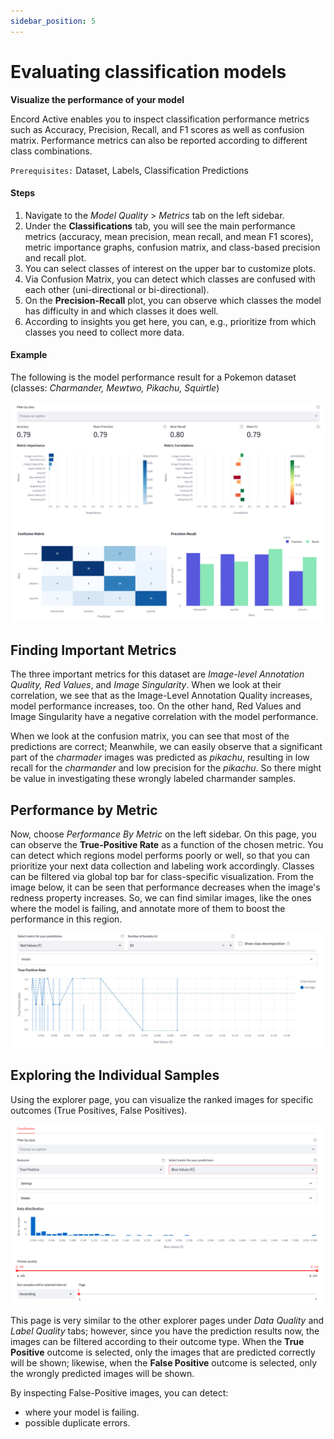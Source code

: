 ```yaml
---
sidebar_position: 5
---
```


# Evaluating classification models

**Visualize the performance of your model**

Encord Active enables you to inspect classification performance metrics such as Accuracy, Precision, Recall, and F1 
scores as well as confusion matrix. Performance metrics can also be reported according to different class combinations.

`Prerequisites:` Dataset, Labels, Classification Predictions

#### Steps

1. Navigate to the _Model Quality_ > _Metrics_ tab on the left sidebar.
2. Under the **Classifications** tab, you will see the main performance metrics (accuracy, mean precision, mean recall, 
and mean F1 scores), metric importance graphs, confusion matrix, and class-based precision and recall plot.
3. You can select classes of interest on the upper bar to customize plots.
4. Via Confusion Matrix, you can detect which classes are confused with each other (uni-directional or bi-directional).
5. On the **Precision-Recall** plot, you can observe which classes the model has difficulty in and which classes it 
does well.
6. According to insights you get here, you can, e.g., prioritize from which classes you need to collect more data.

#### Example

The following is the model performance result for a Pokemon dataset (classes: *Charmander, Mewtwo, Pikachu, 
Squirtle*)

![metric](../images/workflows/evaluate-classification-model/img_1.png)  



## Finding Important Metrics 

The three important metrics for this dataset are *Image-level Annotation Quality, Red Values*, and *Image Singularity*. 
When 
we look at their correlation, we see that as the Image-Level Annotation Quality increases, model performance increases, 
too. On the other hand, Red Values and Image Singularity have a negative correlation with the model performance.

When we look at the confusion matrix, you can see that most of the predictions are correct; Meanwhile, we can easily 
observe that a significant part of the *charmader* images was predicted as *pikachu*, resulting in low recall for the 
*charmander* and low precision for the *pikachu*. So there might be value in investigating these wrongly labeled 
charmander samples.

## Performance by Metric

Now, choose _Performance By Metric_ on the left sidebar. On this page, you can observe the **True-Positive Rate** as a 
function of the chosen metric. You can 
detect which regions model performs poorly or well, so that you can prioritize your next data collection and 
labeling work accordingly. Classes can be filtered via global top bar for class-specific visualization. From the 
image below, it can be seen that performance decreases when the image's redness property increases. So, we can 
find similar images, like the ones where the model is failing, and annotate more of them to boost the performance in 
this region.

![performance_by_metric](../images/workflows/evaluate-classification-model/img_2.png)


## Exploring the Individual Samples

Using the explorer page, you can visualize the ranked images for specific outcomes (True 
Positives, False Positives).

![explorer](../images/workflows/evaluate-classification-model/img_3.png)

This page is very similar to the other explorer pages under _Data Quality_ and _Label Quality_ tabs; however, since you 
have the prediction results now, the images can be filtered according to their outcome type. When the **True Positive** 
outcome is selected, only the images that are predicted correctly will be shown; likewise, when the **False Positive** 
outcome is selected, only the wrongly predicted images will be shown.

By inspecting False-Positive images, you can detect:
- where your model is failing.
- possible duplicate errors.





